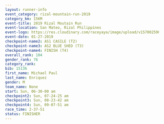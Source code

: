 ```yaml
---
layout: runner-info 
event_category: rizal-mountain-run-2019 
category_km: 15KM 
event-title: 2019 Rizal Moutain Run 
event-location: San Mateo, Rizal Philippines 
event-logo: https://res.cloudinary.com/raceyaya/image/upload/v1570025909/logo/rizal-mountain_gkfete.jpg 
event-date: 01-27-2019 
checkpoint-name2: AS1 CASILE (T2) 
checkpoint-name3: AS2 BLUE SHED (T3) 
checkpoint-name4: FINISH (T4) 
overall_rank: 104
gender_rank: 76
category_rank: 
bib: 15136
first_name: Michael Paul
last_name: Enriquez
gender: M
team_name: None
start: Sun, 06-30-00 am
checkpoint2: Sun, 07-24-25 am
checkpoint3: Sun, 08-23-42 am
checkpoint4: Sun, 09-07-51 am
race_time: 2-37-51
status: FINISHER
---
```

